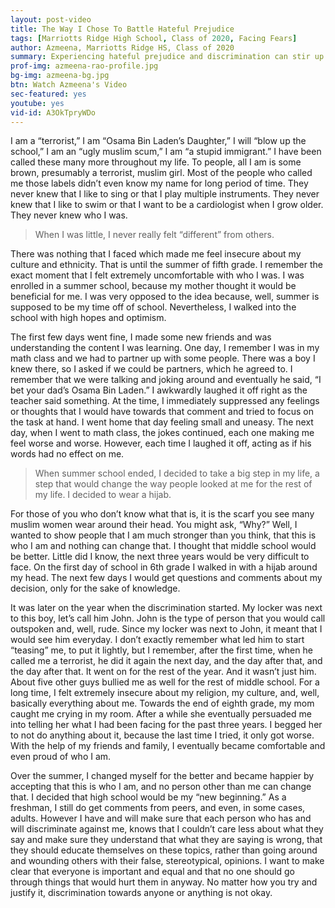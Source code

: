 ```yaml
---
layout: post-video
title: The Way I Chose To Battle Hateful Prejudice 
tags: [Marriotts Ridge High School, Class of 2020, Facing Fears]  
author: Azmeena, Marriotts Ridge HS, Class of 2020
summary: Experiencing hateful prejudice and discrimination can stir up a broad spectrum of emotions - from sadness to anger and even helplessness.
prof-img: azmeena-rao-profile.jpg
bg-img: azmeena-bg.jpg
btn: Watch Azmeena's Video
sec-featured: yes
youtube: yes
vid-id: A3OkTpryWDo
---
```


I am a “terrorist,” I am “Osama Bin Laden’s Daughter,” I will “blow up the school,” I am an “ugly muslim scum,” I am “a stupid immigrant.” I have been called these many more throughout my life. To people, all I am is some brown, presumably a terrorist, muslim girl. Most of the people who called me those labels didn’t even know my name for long period of time. They never knew that I like to sing or that I play multiple instruments. They never knew that I like to swim or that I want to be a cardiologist when I grow older. They never knew who I was.

>When I was little, I never really felt “different” from others. 

There was nothing that I faced which made me feel insecure about my culture and ethnicity. That is until the summer of fifth grade. I remember the exact moment that I felt extremely uncomfortable with who I was. I was enrolled in a summer school, because my mother thought it would be beneficial for me. I was very opposed to the idea because, well, summer is supposed to be my time off of school. Nevertheless, I walked into the school with high hopes and optimism. 

The first few days went fine, I made some new friends and was understanding the content I was learning. One day, I remember I was in my math class and we had to partner up with some people. There was a boy I knew there, so I asked if we could be partners, which he agreed to. I remember that we were talking and joking around and eventually he said, “I bet your dad’s Osama Bin Laden.” I awkwardly laughed it off right as the teacher said something. At the time, I immediately suppressed any feelings or thoughts that I would have towards that comment and tried to focus on the task at hand. I went home that day feeling small and uneasy. The next day, when I went to math class, the jokes continued, each one making me feel worse and worse. However, each time I laughed it off, acting as if his words had no effect on me. 

> When summer school ended, I decided to take a big step in my life, a step that would change the way people looked at me for the rest of my life. I decided to wear a hijab. 

For those of you who don’t know what that is, it is the scarf you see many muslim women wear around their head. You might ask, “Why?” Well, I wanted to show people that I am much stronger than you think, that this is who I am and nothing can change that. I thought that middle school would be better. Little did I know, the next three years would be very difficult to face. On the first day of school in 6th grade I walked in with a hijab around my head. The next few days I would get questions and comments about my decision, only for the sake of knowledge. 

It was later on the year when the discrimination started. My locker was next to this boy, let’s call him John. John is the type of person that you would call outspoken and, well, rude. Since my locker was next to John, it meant that I would see him everyday. I don’t exactly remember what led him to start “teasing” me, to put it lightly, but I remember, after the first time, when he called me a terrorist, he did it again the next day, and the day after that, and the day after that. It went on for the rest of the year. And it wasn’t just him. About five other guys bullied me as well for the rest of middle school. For a long time, I felt extremely insecure about my religion, my culture, and, well, basically everything about me. Towards the end of eighth grade, my mom caught me crying in my room. After a while she eventually persuaded me into telling her what I had been facing for the past three years. I begged her to not do anything about it, because the last time I tried, it only got worse. With the help of my friends and family, I eventually became comfortable and even proud of who I am. 

Over the summer, I changed myself for the better and became happier by accepting that this is who I am, and no person other than me can change that. I decided that high school would be my “new beginning.” As a freshman, I still do get comments from peers, and even, in some cases, adults. However I have and will make sure that each person who has and will discriminate against me, knows that I couldn’t care less about what they say and make sure they understand that what they are saying is wrong, that they should educate themselves on these topics, rather than going around and wounding others with their false, stereotypical, opinions. I want to make clear that everyone is important and equal and that no one should go through things that would hurt them in anyway. No matter how you try and justify it, discrimination towards anyone or anything is not okay. 
